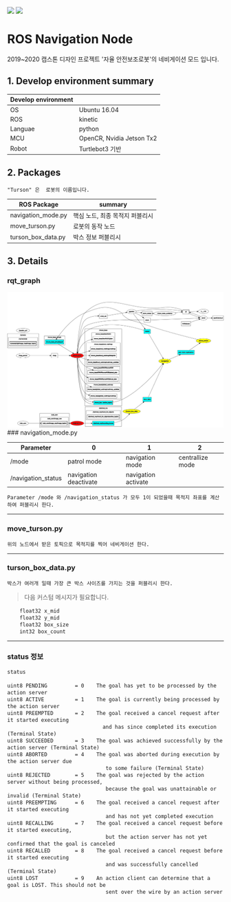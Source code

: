 <img src= https://img.shields.io/badge/build-passing-green > <img src= https://img.shields.io/badge/language-python-blue >  

# ROS Navigation Node
2019~2020 캡스톤 디자인 프로젝트 '자율 안전보조로봇'의 네비게이션 모드 입니다.
<!-- ## 실행 -->
<!-- >roslaunch turson_navigation navigation.launch -->
## 1. Develop environment summary
|Develop environment||
|------|------|
|OS|Ubuntu 16.04|
|ROS|kinetic|
|Languae|python|
|MCU|OpenCR, Nvidia Jetson Tx2|
|Robot|Turtlebot3 기반|
  
## 2. Packages 
    "Turson" 은  로봇의 이름입니다.
|ROS Package|summary|
|------|------|
|navigation_mode.py|핵심 노드, 최종 목적지 퍼블리시|
|move_turson.py|로봇의 동작 노드|
|turson_box_data.py|박스 정보 퍼블리시|


## 3. Details 
### rqt_graph
<!-- <img src = ./img/rosgraph.png>  -->
<img src = ./img/rosgraph_color.png>
### navigation_mode.py

|Parameter|0|1|2|
|------|------|------|------|
|/mode|patrol mode|navigation mode|centrallize mode|
|/navigation_status|navigation deactivate|navigation activate||

    Parameter /mode 와 /navigation_status 가 모두 1이 되었을때 목적지 좌표를 계산하여 퍼블리시 한다.
  
---  


### move_turson.py
    위의 노드에서 받은 토픽으로 목적지를 찍어 네비게이션 한다.  
  
---

### turson_box_data.py
    박스가 여러개 일때 가장 큰 박스 사이즈를 가지는 것을 퍼블리시 한다.
> 다음 커스텀 메시지가 필요합니다.
```msg
    float32 x_mid
    float32 y_mid
    float32 box_size
    int32 box_count

``` 
---
 
### status 정보
```
status

uint8 PENDING         = 0    The goal has yet to be processed by the action server
uint8 ACTIVE          = 1    The goal is currently being processed by the action server
uint8 PREEMPTED       = 2    The goal received a cancel request after it started executing
                               and has since completed its execution (Terminal State)
uint8 SUCCEEDED       = 3    The goal was achieved successfully by the action server (Terminal State)
uint8 ABORTED         = 4    The goal was aborted during execution by the action server due
                                to some failure (Terminal State)
uint8 REJECTED        = 5    The goal was rejected by the action server without being processed,
                                because the goal was unattainable or invalid (Terminal State)
uint8 PREEMPTING      = 6    The goal received a cancel request after it started executing
                                and has not yet completed execution
uint8 RECALLING       = 7    The goal received a cancel request before it started executing,
                                but the action server has not yet confirmed that the goal is canceled
uint8 RECALLED        = 8    The goal received a cancel request before it started executing
                                and was successfully cancelled (Terminal State)
uint8 LOST            = 9    An action client can determine that a goal is LOST. This should not be
                                sent over the wire by an action server
